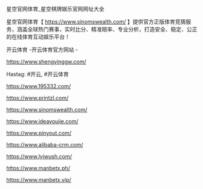 星空官网体育_星空棋牌娱乐官网网址大全

星空官网体育【 https://www.sinomswealth.com/ 】提供官方正版体育竞猜服务，涵盖全球热门赛事，实时比分、精准赔率、专业分析，打造安全、稳定、公正的在线体育互动娱乐平台！

开云体育 -开云体育官方网站 -

https://www.shengyinggw.com/

Hastag: #开云, #开云体育

https://www.195332.com/

https://www.printzl.com/

https://www.sinomswealth.com/

https://www.ideayoujie.com/

https://www.pinyout.com/

https://www.alibaba-crm.com/

https://www.lyiwush.com/

https://www.manbetx.ph/

https://www.manbetx.vip/
